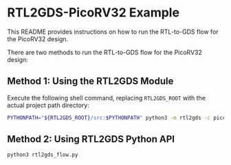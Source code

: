 # RTL2GDS-PicoRV32 Example

This README provides instructions on how to run the RTL-to-GDS flow for the PicoRV32 design.

There are two methods to run the RTL-to-GDS flow for the PicoRV32 design:

## Method 1: Using the RTL2GDS Module

Execute the following shell command, replacing `RTL2GDS_ROOT` with the actual project path directory:

```bash
PYTHONPATH="${RTL2GDS_ROOT}/src:$PYTHONPATH" python3 -m rtl2gds -c pico.yaml
```

## Method 2: Using RTL2GDS Python API

```bash
python3 rtl2gds_flow.py
```
